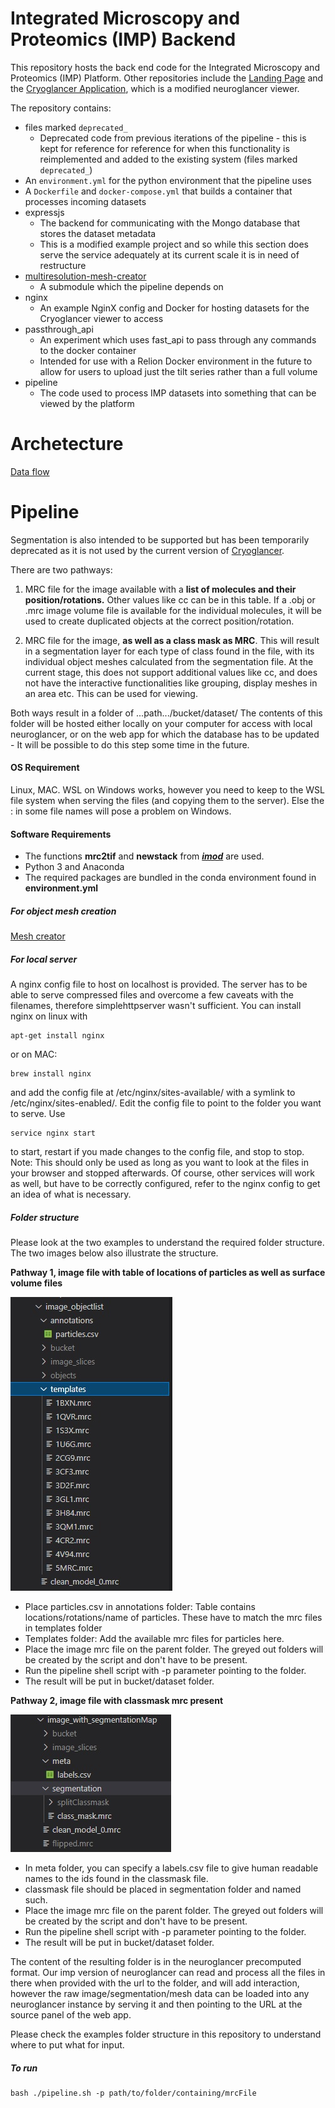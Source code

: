 # Integrated Microscopy and Proteomics (IMP) Backend

This repository hosts the back end code for the Integrated Microscopy and Proteomics (IMP) Platform. Other repositories include the [Landing Page](https://github.com/DeMarcoLab/cryoglancerLandingPage) and the [Cryoglancer Application](https://github.com/DeMarcoLab/IMP/tree/main), which is a modified neuroglancer viewer.

The repository contains:
- files marked `deprecated_`
    - Deprecated code from previous iterations of the pipeline - this is kept for reference for reference for when this functionality is reimplemented and added to the existing system (files marked `deprecated_`)
- An `environment.yml` for the python environment that the pipeline uses
- A `Dockerfile` and `docker-compose.yml` that builds a container that processes incoming datasets
- expressjs
    - The backend for communicating with the Mongo database that stores the dataset metadata
    - This is a modified example project and so while this section does serve the service adequately at its current scale it is in need of restructure
- [multiresolution-mesh-creator](https://github.com/mitchellshargreaves-monash/multiresolution-mesh-creator/tree/4979288b4ca67ccd8b50a9b8865e747f9121f19e)
    - A submodule which the pipeline depends on
- nginx
    - An example NginX config and Docker for hosting datasets for the Cryoglancer viewer to access
- passthrough_api
    - An experiment which uses fast_api to pass through any commands to the docker container
    - Intended for use with a Relion Docker environment in the future to allow for users to upload just the tilt series rather than a full volume
- pipeline
    - The code used to process IMP datasets into something that can be viewed by the platform

# Archetecture
[Data flow](/images/data_flow.drawio.png)

# Pipeline


<!-- The pipeline takes in:
- A `metadata.json` config file
-  -->



Segmentation is also intended to be supported but has been temporarily deprecated as it is not used by the current version of [Cryoglancer](https://github.com/DeMarcoLab/cryoglancerLandingPage).

There are two pathways:

1) MRC file for the image available with a **list of molecules and their position/rotations.** Other values like cc can be in this table. If a .obj or .mrc image volume file is available for the individual molecules, it will be used to create duplicated objects at the correct position/rotation.
  
2) MRC file for the image, **as well as a class mask as MRC**. This will result in a segmentation layer for each type of class found in the file, with its individual object meshes calculated from the segmentation file. At the current stage, this does not support additional values like cc, and does not have the interactive functionalities like grouping, display meshes in an area etc. This can be used for viewing.

Both ways result in a folder of ...path.../bucket/dataset/
The contents of this folder will be hosted either locally on your computer for access with local neuroglancer, or on the web app for which the database has to be updated - It will be possible to do this step some time in the future.
  

<h4>OS Requirement</h4>
Linux, MAC.
WSL on Windows works, however you need to keep to the WSL file system when serving the files (and copying them to the server). Else the : in some file names will pose a problem on Windows.

<h4>Software Requirements</h4>

- The functions **mrc2tif** and **newstack** from ***[imod](https://bio3d.colorado.edu/imod/download.html)*** are used.
- Python 3 and Anaconda
- The required packages are bundled in the conda environment found in **environment.yml**

<h5>For object mesh creation</h5>
<a href="https://github.com/davidackerman/multiresolution-mesh-creator" target="_blank">Mesh creator</a>


<h5>For local server</h5>
A nginx config file to host on localhost is provided. The server has to be able to serve compressed files and overcome a few caveats with the filenames, therefore simplehttpserver wasn't sufficient. 
You can install nginx on linux with 

    apt-get install nginx

or on MAC:

    brew install nginx 
    
and add the config file at /etc/nginx/sites-available/ with a symlink to /etc/nginx/sites-enabled/. Edit the config file to point to the folder you want to serve. Use
  
    service nginx start
  
to start, restart if you made changes to the config file, and stop to stop. 
Note: This should only be used as long as you want to look at the files in your browser and stopped afterwards. Of course, other services will work as well, but have to be correctly configured, refer to the nginx config to get an idea of what is necessary.

<h5>Folder structure</h5>
Please look at the two examples to understand the required folder structure. The two images below also illustrate the structure.

**Pathway 1, image file with table of locations of particles as well as surface volume files**

![pathway](images/object_list_structure.jpg)

- Place particles.csv in annotations folder: Table contains locations/rotations/name of particles. These have to match the mrc files in templates folder
- Templates folder: Add the available mrc files for particles here.
- Place the image mrc file on the parent folder. The greyed out folders will be created by the script and don't have to be present.
- Run the pipeline shell script with -p parameter pointing to the folder.
- The result will be put in bucket/dataset folder.

**Pathway 2, image file with classmask mrc present**

![pathway](images/segmentationMap.jpg)

- In meta folder, you can specify a labels.csv file to give human readable names to the ids found in the classmask file.
- classmask file should be placed in segmentation folder and named such.
- Place the image mrc file on the parent folder. The greyed out folders will be created by the script and don't have to be present.
- Run the pipeline shell script with -p parameter pointing to the folder.
- The result will be put in bucket/dataset folder.

The content of the resulting folder is in the neuroglancer precomputed format. Our imp version of neuroglancer can read and process all the files in there when provided with the url to the folder, and will add interaction, however the raw image/segmentation/mesh data can be loaded into any neuroglancer instance  by serving it and then pointing to the URL at the source panel of the web app.

Please check the examples folder structure in this repository to understand where to put what for input.

<h5>To run</h5>

    bash ./pipeline.sh -p path/to/folder/containing/mrcFile
